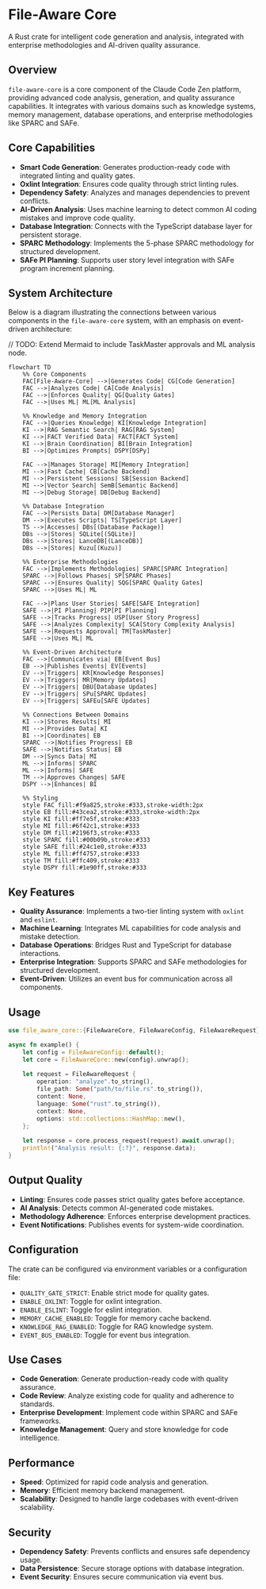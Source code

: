# File-Aware Core

A Rust crate for intelligent code generation and analysis, integrated with enterprise methodologies and AI-driven quality assurance.

## Overview

`file-aware-core` is a core component of the Claude Code Zen platform, providing advanced code analysis, generation, and quality assurance capabilities. It integrates with various domains such as knowledge systems, memory management, database operations, and enterprise methodologies like SPARC and SAFe.

## Core Capabilities

- **Smart Code Generation**: Generates production-ready code with integrated linting and quality gates.
- **Oxlint Integration**: Ensures code quality through strict linting rules.
- **Dependency Safety**: Analyzes and manages dependencies to prevent conflicts.
- **AI-Driven Analysis**: Uses machine learning to detect common AI coding mistakes and improve code quality.
- **Database Integration**: Connects with the TypeScript database layer for persistent storage.
- **SPARC Methodology**: Implements the 5-phase SPARC methodology for structured development.
- **SAFe PI Planning**: Supports user story level integration with SAFe program increment planning.

## System Architecture

Below is a diagram illustrating the connections between various components in the `file-aware-core` system, with an emphasis on event-driven architecture:

// TODO: Extend Mermaid to include TaskMaster approvals and ML analysis node.

```mermaid
flowchart TD
    %% Core Components
    FAC[File-Aware-Core] -->|Generates Code| CG[Code Generation]
    FAC -->|Analyzes Code| CA[Code Analysis]
    FAC -->|Enforces Quality| QG[Quality Gates]
    FAC -->|Uses ML| ML[ML Analysis]

    %% Knowledge and Memory Integration
    FAC -->|Queries Knowledge| KI[Knowledge Integration]
    KI -->|RAG Semantic Search| RAG[RAG System]
    KI -->|FACT Verified Data| FACT[FACT System]
    KI -->|Brain Coordination| BI[Brain Integration]
    BI -->|Optimizes Prompts| DSPY[DSPy]

    FAC -->|Manages Storage| MI[Memory Integration]
    MI -->|Fast Cache| CB[Cache Backend]
    MI -->|Persistent Sessions| SB[Session Backend]
    MI -->|Vector Search| SemB[Semantic Backend]
    MI -->|Debug Storage| DB[Debug Backend]

    %% Database Integration
    FAC -->|Persists Data| DM[Database Manager]
    DM -->|Executes Scripts| TS[TypeScript Layer]
    TS -->|Accesses| DBs[(Database Package)]
    DBs -->|Stores| SQLite[(SQLite)]
    DBs -->|Stores| LanceDB[(LanceDB)]
    DBs -->|Stores| Kuzu[(Kuzu)]

    %% Enterprise Methodologies
    FAC -->|Implements Methodologies| SPARC[SPARC Integration]
    SPARC -->|Follows Phases| SP[SPARC Phases]
    SPARC -->|Ensures Quality| SQG[SPARC Quality Gates]
    SPARC -->|Uses ML| ML

    FAC -->|Plans User Stories| SAFE[SAFE Integration]
    SAFE -->|PI Planning| PIP[PI Planning]
    SAFE -->|Tracks Progress| USP[User Story Progress]
    SAFE -->|Analyzes Complexity| SCA[Story Complexity Analysis]
    SAFE -->|Requests Approval| TM[TaskMaster]
    SAFE -->|Uses ML| ML

    %% Event-Driven Architecture
    FAC -->|Communicates via| EB[Event Bus]
    EB -->|Publishes Events| EV[Events]
    EV -->|Triggers| KR[Knowledge Responses]
    EV -->|Triggers| MR[Memory Updates]
    EV -->|Triggers| DBU[Database Updates]
    EV -->|Triggers| SPu[SPARC Updates]
    EV -->|Triggers| SAFEu[SAFE Updates]

    %% Connections Between Domains
    KI -->|Stores Results| MI
    MI -->|Provides Data| KI
    BI -->|Coordinates| EB
    SPARC -->|Notifies Progress| EB
    SAFE -->|Notifies Status| EB
    DM -->|Syncs Data| MI
    ML -->|Informs| SPARC
    ML -->|Informs| SAFE
    TM -->|Approves Changes| SAFE
    DSPY -->|Enhances| BI

    %% Styling
    style FAC fill:#f9a825,stroke:#333,stroke-width:2px
    style EB fill:#43cea2,stroke:#333,stroke-width:2px
    style KI fill:#ff7e5f,stroke:#333
    style MI fill:#6f42c1,stroke:#333
    style DM fill:#2196f3,stroke:#333
    style SPARC fill:#00b09b,stroke:#333
    style SAFE fill:#24c1e0,stroke:#333
    style ML fill:#ff4757,stroke:#333
    style TM fill:#ffc409,stroke:#333
    style DSPY fill:#1e90ff,stroke:#333
```

## Key Features

- **Quality Assurance**: Implements a two-tier linting system with `oxlint` and `eslint`.
- **Machine Learning**: Integrates ML capabilities for code analysis and mistake detection.
- **Database Operations**: Bridges Rust and TypeScript for database interactions.
- **Enterprise Integration**: Supports SPARC and SAFe methodologies for structured development.
- **Event-Driven**: Utilizes an event bus for communication across all components.

## Usage

```rust
use file_aware_core::{FileAwareCore, FileAwareConfig, FileAwareRequest};

async fn example() {
    let config = FileAwareConfig::default();
    let core = FileAwareCore::new(config).unwrap();
    
    let request = FileAwareRequest {
        operation: "analyze".to_string(),
        file_path: Some("path/to/file.rs".to_string()),
        content: None,
        language: Some("rust".to_string()),
        context: None,
        options: std::collections::HashMap::new(),
    };
    
    let response = core.process_request(request).await.unwrap();
    println!("Analysis result: {:?}", response.data);
}
```

## Output Quality

- **Linting**: Ensures code passes strict quality gates before acceptance.
- **AI Analysis**: Detects common AI-generated code mistakes.
- **Methodology Adherence**: Enforces enterprise development practices.
- **Event Notifications**: Publishes events for system-wide coordination.

## Configuration

The crate can be configured via environment variables or a configuration file:

- `QUALITY_GATE_STRICT`: Enable strict mode for quality gates.
- `ENABLE_OXLINT`: Toggle for oxlint integration.
- `ENABLE_ESLINT`: Toggle for eslint integration.
- `MEMORY_CACHE_ENABLED`: Toggle for memory cache backend.
- `KNOWLEDGE_RAG_ENABLED`: Toggle for RAG knowledge system.
- `EVENT_BUS_ENABLED`: Toggle for event bus integration.

## Use Cases

- **Code Generation**: Generate production-ready code with quality assurance.
- **Code Review**: Analyze existing code for quality and adherence to standards.
- **Enterprise Development**: Implement code within SPARC and SAFe frameworks.
- **Knowledge Management**: Query and store knowledge for code intelligence.

## Performance

- **Speed**: Optimized for rapid code analysis and generation.
- **Memory**: Efficient memory backend management.
- **Scalability**: Designed to handle large codebases with event-driven scalability.

## Security

- **Dependency Safety**: Prevents conflicts and ensures safe dependency usage.
- **Data Persistence**: Secure storage options with database integration.
- **Event Security**: Ensures secure communication via event bus.
